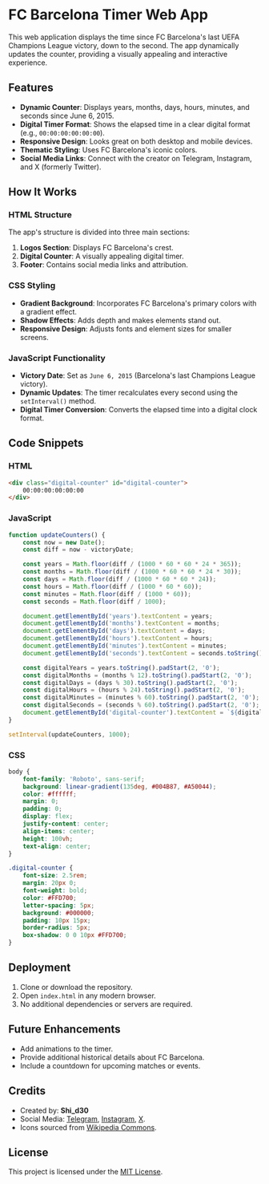 # FC Barcelona Timer Web App

This web application displays the time since FC Barcelona's last UEFA Champions League victory, down to the second. 
The app dynamically updates the counter, providing a visually appealing and interactive experience.

## Features

- **Dynamic Counter**: Displays years, months, days, hours, minutes, and seconds since June 6, 2015.
- **Digital Timer Format**: Shows the elapsed time in a clear digital format (e.g., `00:00:00:00:00:00`).
- **Responsive Design**: Looks great on both desktop and mobile devices.
- **Thematic Styling**: Uses FC Barcelona's iconic colors.
- **Social Media Links**: Connect with the creator on Telegram, Instagram, and X (formerly Twitter).

## How It Works

### HTML Structure

The app's structure is divided into three main sections:

1. **Logos Section**: Displays FC Barcelona's crest.
2. **Digital Counter**: A visually appealing digital timer.
3. **Footer**: Contains social media links and attribution.

### CSS Styling

- **Gradient Background**: Incorporates FC Barcelona's primary colors with a gradient effect.
- **Shadow Effects**: Adds depth and makes elements stand out.
- **Responsive Design**: Adjusts fonts and element sizes for smaller screens.

### JavaScript Functionality

- **Victory Date**: Set as `June 6, 2015` (Barcelona's last Champions League victory).
- **Dynamic Updates**: The timer recalculates every second using the `setInterval()` method.
- **Digital Timer Conversion**: Converts the elapsed time into a digital clock format.

## Code Snippets

### HTML
```html
<div class="digital-counter" id="digital-counter">
    00:00:00:00:00:00
</div>
```

### JavaScript
```javascript
function updateCounters() {
    const now = new Date();
    const diff = now - victoryDate;

    const years = Math.floor(diff / (1000 * 60 * 60 * 24 * 365));
    const months = Math.floor(diff / (1000 * 60 * 60 * 24 * 30));
    const days = Math.floor(diff / (1000 * 60 * 60 * 24));
    const hours = Math.floor(diff / (1000 * 60 * 60));
    const minutes = Math.floor(diff / (1000 * 60));
    const seconds = Math.floor(diff / 1000);

    document.getElementById('years').textContent = years;
    document.getElementById('months').textContent = months;
    document.getElementById('days').textContent = days;
    document.getElementById('hours').textContent = hours;
    document.getElementById('minutes').textContent = minutes;
    document.getElementById('seconds').textContent = seconds.toString().padStart(2, '0');

    const digitalYears = years.toString().padStart(2, '0');
    const digitalMonths = (months % 12).toString().padStart(2, '0');
    const digitalDays = (days % 30).toString().padStart(2, '0');
    const digitalHours = (hours % 24).toString().padStart(2, '0');
    const digitalMinutes = (minutes % 60).toString().padStart(2, '0');
    const digitalSeconds = (seconds % 60).toString().padStart(2, '0');
    document.getElementById('digital-counter').textContent = `${digitalYears}:${digitalMonths}:${digitalDays}:${digitalHours}:${digitalMinutes}:${digitalSeconds}`;
}

setInterval(updateCounters, 1000);
```

### CSS
```css
body {
    font-family: 'Roboto', sans-serif;
    background: linear-gradient(135deg, #004B87, #A50044);
    color: #ffffff;
    margin: 0;
    padding: 0;
    display: flex;
    justify-content: center;
    align-items: center;
    height: 100vh;
    text-align: center;
}

.digital-counter {
    font-size: 2.5rem;
    margin: 20px 0;
    font-weight: bold;
    color: #FFD700;
    letter-spacing: 5px;
    background: #000000;
    padding: 10px 15px;
    border-radius: 5px;
    box-shadow: 0 0 10px #FFD700;
}
```

## Deployment

1. Clone or download the repository.
2. Open `index.html` in any modern browser.
3. No additional dependencies or servers are required.

## Future Enhancements

- Add animations to the timer.
- Provide additional historical details about FC Barcelona.
- Include a countdown for upcoming matches or events.

## Credits

- Created by: **Shi_d30**
- Social Media: [Telegram](https://telegram.me/shi_d30), [Instagram](https://instagram.com/shi_d30), [X](https://x.com/shi_d30).
- Icons sourced from [Wikipedia Commons](https://commons.wikimedia.org/).

## License

This project is licensed under the [MIT License](LICENSE).
